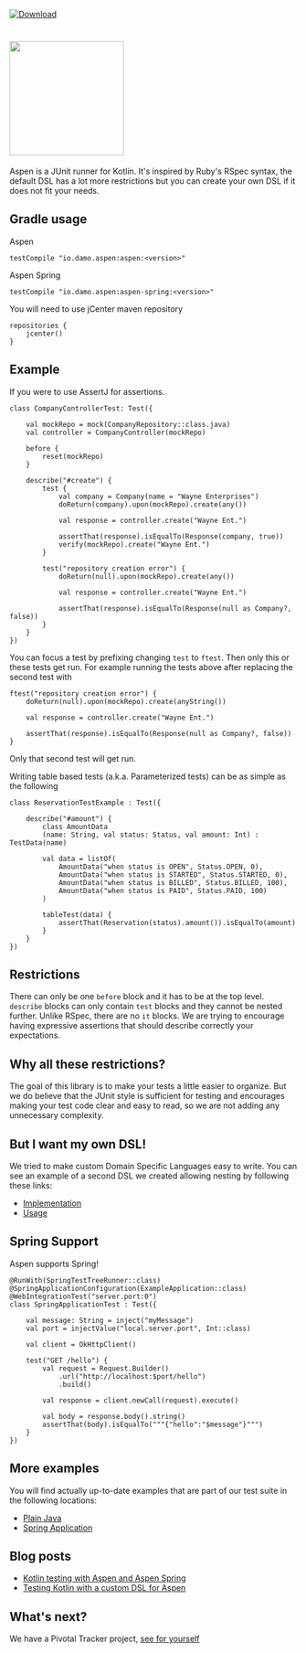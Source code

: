 [ ![Download](https://api.bintray.com/packages/dam5s/maven/aspen/images/download.svg) ](https://bintray.com/dam5s/maven/aspen/_latestVersion)

# <img src="https://rawgithub.com/dam5s/aspen/master/images/aspen.svg" width="200px" />

Aspen is a JUnit runner for Kotlin. It's inspired by Ruby's RSpec syntax,
the default DSL has a lot more restrictions but you can create your own DSL if it does not fit your needs.

## Gradle usage

Aspen

```
testCompile "io.damo.aspen:aspen:<version>"
```

Aspen Spring

```
testCompile "io.damo.aspen:aspen-spring:<version>"
```

You will need to use jCenter maven repository
```
repositories {
    jcenter()
}
```

## Example

If you were to use AssertJ for assertions.

```
class CompanyControllerTest: Test({

    val mockRepo = mock(CompanyRepository::class.java)
    val controller = CompanyController(mockRepo)

    before {
        reset(mockRepo)
    }

    describe("#create") {
        test {
            val company = Company(name = "Wayne Enterprises")
            doReturn(company).upon(mockRepo).create(any())

            val response = controller.create("Wayne Ent.")

            assertThat(response).isEqualTo(Response(company, true))
            verify(mockRepo).create("Wayne Ent.")
        }

        test("repository creation error") {
            doReturn(null).upon(mockRepo).create(any())

            val response = controller.create("Wayne Ent.")

            assertThat(response).isEqualTo(Response(null as Company?, false))
        }
    }
})
```

You can focus a test by prefixing changing `test` to `ftest`. Then only this or these tests get run.
For example running the tests above after replacing the second test with

```
ftest("repository creation error") {
    doReturn(null).upon(mockRepo).create(anyString())

    val response = controller.create("Wayne Ent.")

    assertThat(response).isEqualTo(Response(null as Company?, false))
}
```

Only that second test will get run.

Writing table based tests (a.k.a. Parameterized tests) can be as simple as the following

```
class ReservationTestExample : Test({

    describe("#amount") {
        class AmountData
        (name: String, val status: Status, val amount: Int) : TestData(name)

        val data = listOf(
            AmountData("when status is OPEN", Status.OPEN, 0),
            AmountData("when status is STARTED", Status.STARTED, 0),
            AmountData("when status is BILLED", Status.BILLED, 100),
            AmountData("when status is PAID", Status.PAID, 100)
        )

        tableTest(data) {
            assertThat(Reservation(status).amount()).isEqualTo(amount)
        }
    }
})
```


## Restrictions

There can only be one `before` block and it has to be at the top level.
`describe` blocks can only contain `test` blocks and they cannot be nested further.
Unlike RSpec, there are no `it` blocks. We are trying to encourage having expressive assertions
that should describe correctly your expectations.

## Why all these restrictions?

The goal of this library is to make your tests a little easier to organize.
But we do believe that the JUnit style is sufficient for testing and
encourages making your test code clear and easy to read, so we are not adding any unnecessary complexity.

## But I want my own DSL!

We tried to make custom Domain Specific Languages easy to write.
You can see an example of a second DSL we created allowing nesting by following these links:

 * [Implementation](https://github.com/dam5s/aspen/blob/master/libraries/aspen/src/main/kotlin/io/damo/aspen/NestedTest.kt)
 * [Usage](https://github.com/dam5s/aspen/blob/master/libraries/aspen/src/test/kotlin/aspen/examples/NestedTestExample.kt)

## Spring Support

Aspen supports Spring!

```
@RunWith(SpringTestTreeRunner::class)
@SpringApplicationConfiguration(ExampleApplication::class)
@WebIntegrationTest("server.port:0")
class SpringApplicationTest : Test({

    val message: String = inject("myMessage")
    val port = injectValue("local.server.port", Int::class)

    val client = OkHttpClient()

    test("GET /hello") {
        val request = Request.Builder()
            .url("http://localhost:$port/hello")
            .build()

        val response = client.newCall(request).execute()

        val body = response.body().string()
        assertThat(body).isEqualTo("""{"hello":"$message"}""")
    }
})
```

## More examples

You will find actually up-to-date examples that are part of our test suite in the following locations:

 * [Plain Java](https://github.com/dam5s/aspen/tree/master/libraries/aspen/src/test/kotlin/aspen/examples)
 * [Spring Application](https://github.com/dam5s/aspen/tree/master/libraries/aspen-spring/src/test/kotlin/aspen/spring/examples)

## Blog posts

 * [Kotlin testing with Aspen and Aspen Spring](https://medium.com/@its_damo/kotlin-testing-with-aspen-and-aspen-spring-59a3d211a374)
 * [Testing Kotlin with a custom DSL for Aspen](https://medium.com/@its_damo/testing-kotlin-with-a-custom-dsl-for-aspen-ab4b04efe77a)

## What's next?

We have a Pivotal Tracker project, [see for yourself](https://www.pivotaltracker.com/n/projects/1559513)
